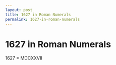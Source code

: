 ```yaml
---
layout: post
title: 1627 in Roman Numerals
permalink: 1627-in-roman-numerals
---
```


# 1627 in Roman Numerals

1627 = MDCXXVII
